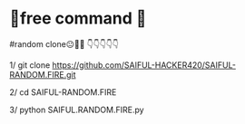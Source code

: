 # 🥰free command 🥰
#random clone😐💯💯
👇👇👇👇👇

1/ git clone https://github.com/SAIFUL-HACKER420/SAIFUL-RANDOM.FIRE.git

2/ cd SAIFUL-RANDOM.FIRE

3/ python SAIFUL.RANDOM.FIRE.py
